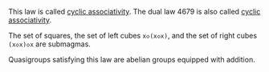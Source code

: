 This law is called [cyclic associativity](https://arxiv.org/abs/1408.0991).  The dual law 4679 is also called [cyclic associativity](https://arxiv.org/abs/2410.10825).

The set of squares, the set of left cubes `x◇(x◇x)`, and the set of right cubes `(x◇x)◇x` are submagmas.

Quasigroups satisfying this law are abelian groups equipped with addition.
